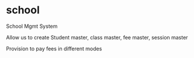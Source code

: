 # school
School Mgmt System

Allow us to create Student master, class master, fee master, session master

Provision to pay fees in different modes
